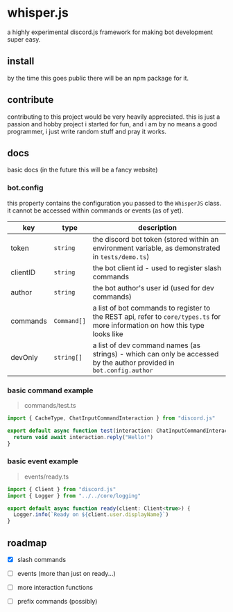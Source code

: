 # whisper.js

a highly experimental discord.js framework for making bot development super easy.

## install

by the time this goes public there will be an npm package for it.

## contribute

contributing to this project would be very heavily appreciated. this is just a passion and hobby project i started for fun, and i am by no means a good programmer, i just write random stuff and pray it works.

## docs

basic docs (in the future this will be a fancy website)

### bot.config

this property contains the configuration you passed to the `WhisperJS` class. it cannot be accessed within commands or events (as of yet).

| key   | type        | description          |
|-------|-------------|----------------------|
| token  | `string`      | the discord bot token (stored within an environment variable, as demonstrated in `tests/demo.ts`) |
| clientID   | `string`         | the bot client id - used to register slash commands   |
| author | `string`      | the bot author's user id (used for dev commands)     |
| commands | `Command[]`      | a list of bot commands to register to the REST api, refer to `core/types.ts` for more information on how this type looks like |
| devOnly | `string[]`      | a list of dev command names (as strings) - which can only be accessed by the author provided in `bot.config.author`     |

### basic command example

> commands/test.ts
```ts
import { CacheType, ChatInputCommandInteraction } from "discord.js"

export default async function test(interaction: ChatInputCommandInteraction<CacheType>) {
  return void await interaction.reply("Hello!")
}
```

### basic event example

> events/ready.ts
```ts
import { Client } from "discord.js"
import { Logger } from "../../core/logging"

export default async function ready(client: Client<true>) {
  Logger.info(`Ready on ${client.user.displayName}`)
}
```

## roadmap

- [x] slash commands

- [ ] events (more than just on ready...)

- [ ] more interaction functions

- [ ] prefix commands (possibly)
